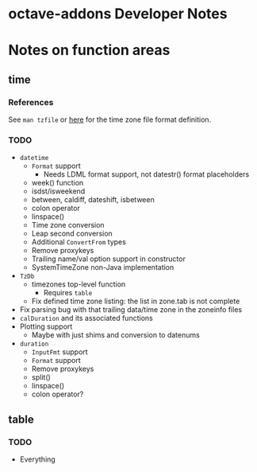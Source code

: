 octave-addons Developer Notes
=============================



# Notes on function areas

## time

### References

See `man tzfile` or [here](http://man7.org/linux/man-pages/man5/tzfile.5.html) for the time zone file format definition.

### TODO

* `datetime`
  * `Format` support
    * Needs LDML format support, not datestr() format placeholders
  * week() function
  * isdst/isweekend
  * between, caldiff, dateshift, isbetween
  * colon operator
  * linspace()
  * Time zone conversion
  * Leap second conversion
  * Additional `ConvertFrom` types
  * Remove proxykeys
  * Trailing name/val option support in constructor
  * SystemTimeZone non-Java implementation
* `TzDb`
  * timezones top-level function
    * Requires `table`
  * Fix defined time zone listing: the list in zone.tab is not complete
* Fix parsing bug with that trailing data/time zone in the zoneinfo files
* `calDuration` and its associated functions
* Plotting support
  * Maybe with just shims and conversion to datenums
* `duration`
  * `InputFmt` support
  * `Format` support
  * Remove proxykeys
  * split()
  * linspace()
  * colon operator?


## table

### TODO

* Everything

##